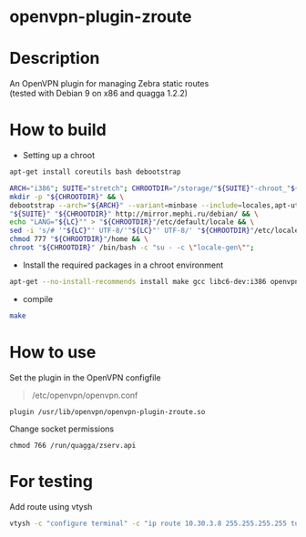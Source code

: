 # openvpn-plugin-zroute
# Description
An OpenVPN plugin for managing Zebra static routes  
(tested with Debian 9 on x86 and quagga 1.2.2)  
# How to build
* Setting up a chroot

```sh
apt-get install coreutils bash debootstrap
```

```sh
ARCH="i386"; SUITE="stretch"; CHROOTDIR="/storage/"${SUITE}"-chroot_"${ARCH}""; LC="ru_RU.UTF-8";
mkdir -p "${CHROOTDIR}" && \
debootstrap --arch="${ARCH}" --variant=minbase --include=locales,apt-utils,dialog,findutils,file,sed,gawk,bzip2 \
"${SUITE}" "${CHROOTDIR}" http://mirror.mephi.ru/debian/ && \
echo "LANG="${LC}"" > "${CHROOTDIR}"/etc/default/locale && \
sed -i 's/# '"${LC}"' UTF-8/'"${LC}"' UTF-8/' "${CHROOTDIR}"/etc/locale.gen && \
chmod 777 "${CHROOTDIR}"/home && \
chroot "${CHROOTDIR}" /bin/bash -c "su - -c \"locale-gen\"";
```
* Install the required packages in a chroot environment

```sh
apt-get --no-install-recommends install make gcc libc6-dev:i386 openvpn libquagga-dev
```

* compile

```sh
make
```

# How to use
Set the plugin in the OpenVPN configfile  
> /etc/openvpn/openvpn.conf
  
```
plugin /usr/lib/openvpn/openvpn-plugin-zroute.so
```

Change socket permissions  
```
chmod 766 /run/quagga/zserv.api
```
# For testing

Add route using vtysh  
```sh
vtysh -c "configure terminal" -c "ip route 10.30.3.8 255.255.255.255 tun0"
```